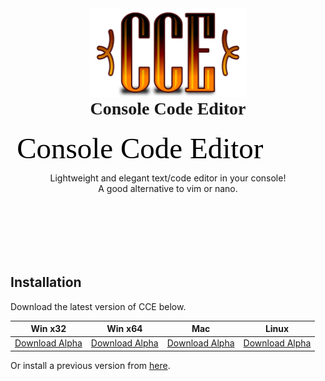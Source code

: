 <div align="center">
    <img src="logo.png" alt="CCE" width="50%" />
    <h1 style="margin-top: 0;font-family: Georgia;">
        Console Code Editor
    </h1>
    <svg viewBox="0 0 150 15" xmlns="http://www.w3.org/2000/svg">
      <text x="3" y="13" style="font-family: Georgia;">Console Code Editor</text>
    </svg>
    <p style="padding-bottom: 100px;">
        Lightweight and elegant text/code editor in your console!<br>
        A good alternative to vim or nano.
    </p>
</div>

## Installation

Download the latest version of CCE below.

| Win x32            | Win x64            | Mac                | Linux              |
| ------------------ | ------------------ | ------------------ | ------------------ |
| [Download Alpha]() | [Download Alpha]() | [Download Alpha]() | [Download Alpha]() |

Or install a previous version from [here]().